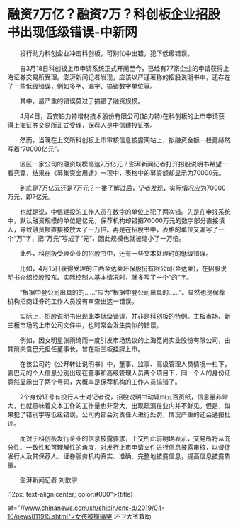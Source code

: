 # 融资7万亿？融资7万？科创板企业招股书出现低级错误-中新网

　　投行助力科创企业冲击科创板，可别忙中出错，犯下低级错误。

　　自3月18日科创板上市申请系统正式开闸至今，已经有77家企业的申请获得上海证券交易所受理。澎湃新闻记者发现，应该以严谨著称的招股说明书中，还存在了一些低级错误，例如多字、漏字、搞错数字单位等。

　　其中，最严重的错误莫过于搞错了融资规模。

　　4月4日，西安铂力特增材技术股份有限公司(铂力特)在科创板的上市申请获得上海证券交易所正式受理，保荐人是中信建投证券。

　　然而，当晚在上交所科创板上市审核信息披露网站上，拟融资金额一栏竟赫然写着“70000亿元”。

　　区区一家公司的融资规模高达7万亿元？澎湃新闻记者打开招股说明书希望一看究竟，结果在《募集资金用途》一项中，表格中的募资额却显示为70000元。

　　到底是7万亿元还是7万元？一番了解过后，记者发现，实际情况应为70000万元，即7亿元。

　　也就是说，中信建投的工作人员在数字的单位上犯了两次错。先是在申报系统中，默认融资规模的单位是亿元，保荐机构却错把70000万元的数字部分直接填入，导致融资额直接被放大了一万倍。再是在招股书中，表格的单位又漏写了一个“万”字，把“万元”写成了“元”，因此规模也就被缩小了一万倍。

　　此外，科创板受理企业的招股书中，还有一些文本处理时的低级错误。

　　比如，4月15日获得受理的江西金达莱环保股份有限公司(金达莱)，在招股说明书介绍控股股东、实际控制人基本情况时，就多写了一个“的”字。

　　“根据中登公司出具的的……”应为“根据中登公司出具的……”。显然也是保荐机构招商证券的工作人员没有审查出这一错误。

　　实际上，招股说明书出现此类低级错误，并非是科创板的特例。主板市场、新三板市场的上市公司文件中，也时常会发生类似的错误。

　　例如，因女明星张雨绮而一度引发市场热议的上海笕尚实业股份有限公司，由其前夫袁巴元担任董事长，曾在新三板挂牌上市。

　　在该公司的《公开转让说明书》中，董事、监事、高级管理人员情况一栏下，袁巴元的个人信息分别出现在董事和高级管理人员两个项目下，同一个人的身份证竟然显示出了两个号码，大概率是保荐机构的工作人员搞错了。

　　2个身份证号有投行人士对记者说，招股说明书动辄四五百页纸，信息量非常大，也就意味着文本工作的工作量也非常大，出现疏漏在业内并不鲜见。但是，如果犯了错别字等低级错误，公司内部会对责任人进行处罚，情况严重的还会通报批评。

　　而对于科创板发行企业的信息披露要求，上交所此前明确表示，交易所将从充分性、一致性和可理解性的角度，对发行上市申请文件进行信息披露审核，以督促发行人及其保荐人、证券服务机构真实、准确、完整地披露信息，提高信息披露质量。

　　澎湃新闻记者 刘歆宇

:12px; text-align:center; color:#000">{title}

ef="//www.chinanews.com/sh/shipin/cns-d/2019/04-16/news811915.shtml">女孩被撞痛哭 环卫大爷救助
